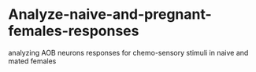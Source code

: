 # Analyze-naive-and-pregnant-females-responses
analyzing AOB neurons responses for chemo-sensory stimuli  in naive and mated females

